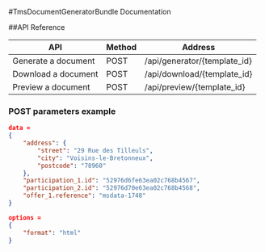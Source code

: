 #TmsDocumentGeneratorBundle Documentation

##API Reference

|API                |Method|Address                     |
|-------------------|------|----------------------------|
|Generate a document|POST  |/api/generator/{template_id}|
|Download a document|POST  |/api/download/{template_id} |
|Preview a document |POST  |/api/preview/{template_id}  |

### POST parameters example

```json
data =
{
    "address": {
        "street": "29 Rue des Tilleuls",
        "city": "Voisins-le-Bretonneux",
        "postcode": "78960"
    },
    "participation_1.id": "52976d6fe63ea02c768b4567",
    "participation_2.id": "52976d70e63ea02c768b4568",
    "offer_1.reference": "msdata-1748"
}

options = 
{
    "format": "html"
}
```

